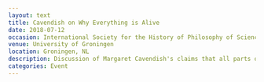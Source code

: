 ```yaml
---
layout: text
title: Cavendish on Why Everything is Alive
date: 2018-07-12
occasion: International Society for the History of Philosophy of Science (HOPOS)
venue: University of Groningen
location: Groningen, NL
description: Discussion of Margaret Cavendish's claims that all parts of nature are animate. 
categories: Event
---
```




